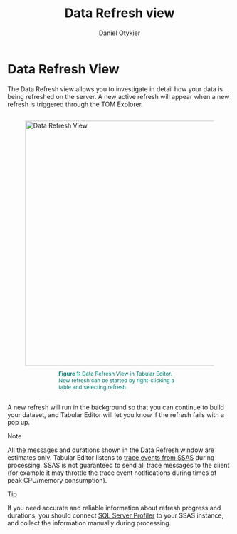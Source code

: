 ﻿---
uid: data-refresh-view
title: Data Refresh view
author: Daniel Otykier
updated: 2021-09-08
applies_to:
  editions:
    - edition: Desktop
      partial: TE3 Desktop Edition includes this feature, however refreshing tables through External Tools is not currently supported by Microsoft and may cause issues in Power BI Desktop.
    - edition: Business
    - edition: Enterprise
---
# Data Refresh View
The Data Refresh view allows you to investigate in detail how your data is being refreshed on the server.
A new active refresh will appear when a new refresh is triggered through the TOM Explorer. 


<figure style="padding-top: 15px;">
  <img class="noscale" src="~/content/assets/images/data-refresh-view.png" alt="Data Refresh View" style="width: 550px;"/>
  <figcaption style="font-size: 12px; padding-top: 10px; padding-bottom: 15px; padding-left: 75px; padding-right: 75px; color:#00766e"><strong>Figure 1:</strong> Data Refresh View in Tabular Editor. New refresh can be started by right-clicking a table and selecting refresh </figcaption>
</figure>

A new refresh will run in the background so that you can continue to build your dataset, and Tabular Editor will let you know if the refresh fails with a pop up. 

> [!NOTE]
> All the messages and durations shown in the Data Refresh window are estimates only. Tabular Editor listens to [trace events from SSAS](https://learn.microsoft.com/en-us/analysis-services/trace-events/analysis-services-trace-events?view=asallproducts-allversions) during processing. SSAS is not guaranteed to send all trace messages to the client (for example it may throttle the trace event notifications during times of peak CPU/memory consumption). 

> [!TIP]
> If you need accurate and reliable information about refresh progress and durations, you should connect [SQL Server Profiler](https://learn.microsoft.com/en-us/sql/tools/sql-server-profiler/sql-server-profiler?view=sql-server-ver16) to your SSAS instance, and collect the information manually during processing.
